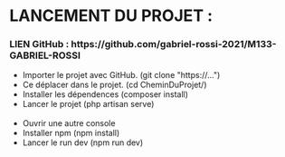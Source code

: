 <h1>LANCEMENT DU PROJET :</h1> 

<h3>LIEN GitHub : https://github.com/gabriel-rossi-2021/M133-GABRIEL-ROSSI </h3>
<ul>
    <li>Importer le projet avec GitHub. (git clone "https://...")</li>
    <li>Ce déplacer dans le projet. (cd CheminDuProjet/)</li>
    <li>Installer les dépendences (composer install)</li>
    <li>Lancer le projet (php artisan serve)</li><br>
    <li>Ouvrir une autre console</li>
    <li>Installer npm (npm install)</li>
    <li>Lancer le run dev (npm run dev)</h1>
</ul>

